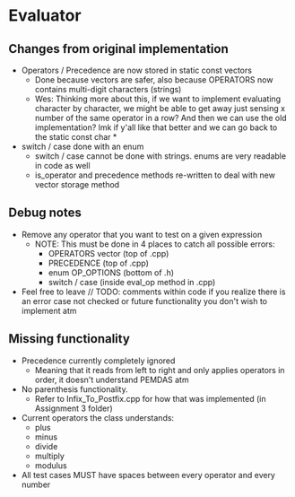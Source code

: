 # Evaluator

## Changes from original implementation
- Operators / Precedence are now stored in static const vectors
	- Done because vectors are safer, also because OPERATORS now contains multi-digit characters (strings)
	- Wes: Thinking more about this, if we want to implement evaluating character by character, we might be able to get away just sensing x number of the same operator in a row? And then we can use the old implementation? lmk if y'all like that better and we can go back to the static const char *
- switch / case done with an enum
	- switch / case cannot be done with strings. enums are very readable in code as well
	- is_operator and precedence methods re-written to deal with new vector storage method

## Debug notes
- Remove any operator that you want to test on a given expression
	- NOTE: This must be done in 4 places to catch all possible errors:
		- OPERATORS vector (top of .cpp)
		- PRECEDENCE (top of .cpp)
		- enum OP_OPTIONS (bottom of .h)
		- switch / case (inside eval_op method in .cpp)
- Feel free to leave // TODO: comments within code if you realize there is an error case not checked or future functionality you don't wish to implement atm

## Missing functionality
- Precedence currently completely ignored
	- Meaning that it reads from left to right and only applies operators in order, it doesn't understand PEMDAS atm
- No parenthesis functionality. 
	- Refer to Infix_To_Postfix.cpp for how that was implemented (in Assignment 3 folder)
- Current operators the class understands:
	- plus
	- minus
	- divide
	- multiply
	- modulus
- All test cases MUST have spaces between every operator and every number
